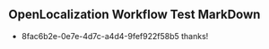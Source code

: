 ## OpenLocalization Workflow Test MarkDown
* 8fac6b2e-0e7e-4d7c-a4d4-9fef922f58b5 thanks!

<!--HONumber=Aug16_HO1-->


